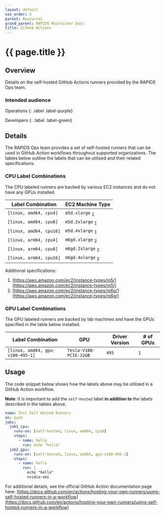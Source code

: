 ```yaml
---
layout: default
nav_order: 3
parent: Resources
grand_parent: RAPIDS Maintainer Docs
title: GitHub Actions
---
```


# {{ page.title }}

## Overview

Details on the self-hosted GitHub Actions runners provided by the RAPIDS Ops team.

### Intended audience

Operations
{: .label .label-purple}

Developers
{: .label .label-green}

## Details

The RAPIDS Ops team provides a set of self-hosted runners that can be used in GitHub Action workflows throughout supported organizations. The tables below outline the labels that can be utilized and their related specifications.

### CPU Label Combinations

The CPU labeled runners are backed by various EC2 instances and do not have any GPUs installed.

| Label Combination       | EC2 Machine Type            |
| ----------------------- | --------------------------- |
| `[linux, amd64, cpu4]`  | `m5d.xlarge` <sub>1</sub>   |
| `[linux, amd64, cpu8]`  | `m5d.2xlarge` <sub>1</sub>  |
| `[linux, amd64, cpu16]` | `m5d.4xlarge` <sub>1</sub>  |
| `[linux, arm64, cpu4]`  | `m6gd.xlarge` <sub>2</sub>  |
| `[linux, arm64, cpu8]`  | `m6gd.2xlarge` <sub>2</sub> |
| `[linux, arm64, cpu16]` | `m6gd.4xlarge` <sub>2</sub> |

Additional specifications:

1. [https://aws.amazon.com/ec2/instance-types/m5/](https://aws.amazon.com/ec2/instance-types/m5/)
2. [https://aws.amazon.com/ec2/instance-types/m6g/](https://aws.amazon.com/ec2/instance-types/m6g/)

### GPU Label Combinations

The GPU labeled runners are backed by lab machines and have the GPUs specified in the table below installed.

| Label Combination                | GPU                    | Driver Version | # of GPUs |
| -------------------------------- | ---------------------- | -------------- | --------- |
| `[linux, amd64, gpu-v100-495-1]` | `Tesla-V100-PCIE-32GB` | `495`          | `1`       |

## Usage

The code snippet below shows how the labels above may be utilized in a GitHub Action workflow.

**Note**: It is important to add the `self-hosted` label **in addition to** the labels described in the tables above.

```yaml
name: Test Self Hosted Runners
on: push
jobs:
  job1_cpu:
    runs-on: [self-hosted, linux, amd64, cpu8]
    steps:
      - name: hello
        run: echo "hello"
  job2_gpu:
    runs-on: [self-hosted, linux, amd64, gpu-v100-495-1]
    steps:
      - name: hello
        run: |
          echo "hello"
          nvidia-smi
```

For additional details, see the official GitHub Action documentation page here: [https://docs.github.com/en/actions/hosting-your-own-runners/using-self-hosted-runners-in-a-workflow](https://docs.github.com/en/actions/hosting-your-own-runners/using-self-hosted-runners-in-a-workflow)
